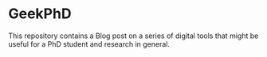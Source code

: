 # GeekPhD
This repository contains a Blog post on a series of digital tools that might be useful for a PhD student and research in general.

